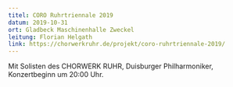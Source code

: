 ```yaml
---
titel: CORO Ruhrtriennale 2019
datum: 2019-10-31
ort: Gladbeck Maschinenhalle Zweckel
leitung: Florian Helgath
link: https://chorwerkruhr.de/projekt/coro-ruhrtriennale-2019/
---
```

Mit Solisten des CHORWERK RUHR, Duisburger Philharmoniker, 
Konzertbeginn um 20:00 Uhr.
